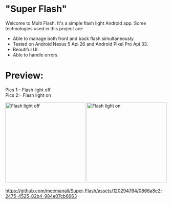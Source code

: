 # "Super Flash"

Welcome to Multi Flash. It's a simple flash light Android app. Some technologies used in this project are:

* Able to manage both front and back flash simultaneously.
* Tested on Android Nexus 5 Api 26 and Android Pixel Pro Api 33.
* Beautiful UI.
* Able to handle errors.

# Preview:

Pics 1:- Flash light off <br>
Pics 2:- Flash light on <br>

<div>
    <img src="https://github.com/meemanali/Super-Flash/blob/master/Super%20Flash%201.png" alt="Flash light off" width="250" title="Flash light off">
  <img src="https://github.com/meemanali/Super-Flash/blob/master/Super%20Flash%202.png" alt="Flash light on" width="250" title="Flash light on">
</div>

https://github.com/meemanali/Super-Flash/assets/120294764/0866a8e2-2475-4525-82b4-984e07cb6663
